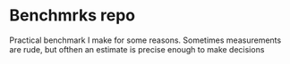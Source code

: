 Benchmrks repo
=============
Practical benchmark I make for some reasons. Sometimes measurements are rude, but ofthen an estimate is precise enough to make decisions
